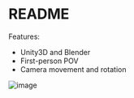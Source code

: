 # README
Features:
- Unity3D and Blender
- First-person POV
- Camera movement and rotation

![image](https://github.com/jack1e0/Walking-around-WIP-/assets/108391293/709ee90f-e7d6-4d4c-8037-8a015b4e95d9)
